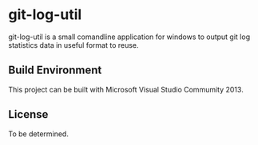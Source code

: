 git-log-util
======================
git-log-util is a small comandline application for windows 
to output git log statistics data in useful format to reuse.

Build Environment
------
This project can be built with Microsoft Visual Studio Commumity 2013.

License
----------
To be determined.


